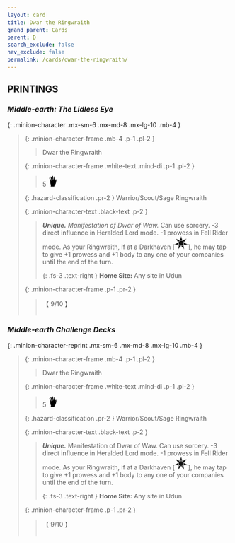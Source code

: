 ```yaml
---
layout: card
title: Dwar the Ringwraith
grand_parent: Cards
parent: D
search_exclude: false
nav_exclude: false
permalink: /cards/dwar-the-ringwraith/
---
```


## PRINTINGS


### _Middle-earth: The Lidless Eye_

{: .minion-character .mx-sm-6 .mx-md-8 .mx-lg-10 .mb-4 }
> {: .minion-character-frame .mb-4 .p-1 .pl-2 }
> > <div class="hazard-mp"></div>
> > <div class="card-name">Dwar the Ringwraith</div>
>
> {: .minion-character-frame .white-text .mind-di .p-1 .pl-2 }
> > 5 ![](/assets/images/di.svg)
>
> {: .hazard-classification .pr-2 }
> Warrior/Scout/Sage Ringwraith
>
> {: .minion-character-text .black-text .p-2 }
> > _**Unique.**_ _Manifestation of Dwar of Waw._ Can use sorcery. -3 direct influence in Heralded Lord mode. -1 prowess in Fell Rider mode. As your Ringwraith, if at a Darkhaven <nobr>[<img src="/assets/images/dark-haven.svg">]</nobr>, he may tap to give +1 prowess and +1 body to any one of your companies until the end of the turn.   
> > 
> > {: .fs-3 .text-right } 
> > **Home Site:** Any site in Udun 
>
> {: .minion-character-frame .p-1 .pr-2 }
> > <div class="card-shield">【 9/10 】</div>
> > <div class="card-corruption-white">&nbsp;</div>

### _Middle-earth Challenge Decks_

{: .minion-character-reprint .mx-sm-6 .mx-md-8 .mx-lg-10 .mb-4 }
> {: .minion-character-frame .mb-4 .p-1 .pl-2 }
> > <div class="hazard-mp"></div>
> > <div class="card-name">Dwar the Ringwraith</div>
>
> {: .minion-character-frame .white-text .mind-di .p-1 .pl-2 }
> > 5 ![](/assets/images/di.svg)
>
> {: .hazard-classification .pr-2 }
> Warrior/Scout/Sage Ringwraith
>
> {: .minion-character-text .black-text .p-2 }
> > _**Unique.**_ Manifestation of Dwar of Waw. Can use sorcery. -3 direct influence in Heralded Lord mode. -1 prowess in Fell Rider mode. As your Ringwraith, if at a Darkhaven <nobr>[<img src="/assets/images/dark-haven.svg">]</nobr>, he may tap to give +1 prowess and +1 body to any one of your companies until the end of the turn.   
> > 
> > {: .fs-3 .text-right } 
> > **Home Site:** Any site in Udun 
>
> {: .minion-character-frame .p-1 .pr-2 }
> > <div class="card-shield">【 9/10 】</div>
> > <div class="card-corruption-white">&nbsp;</div>
